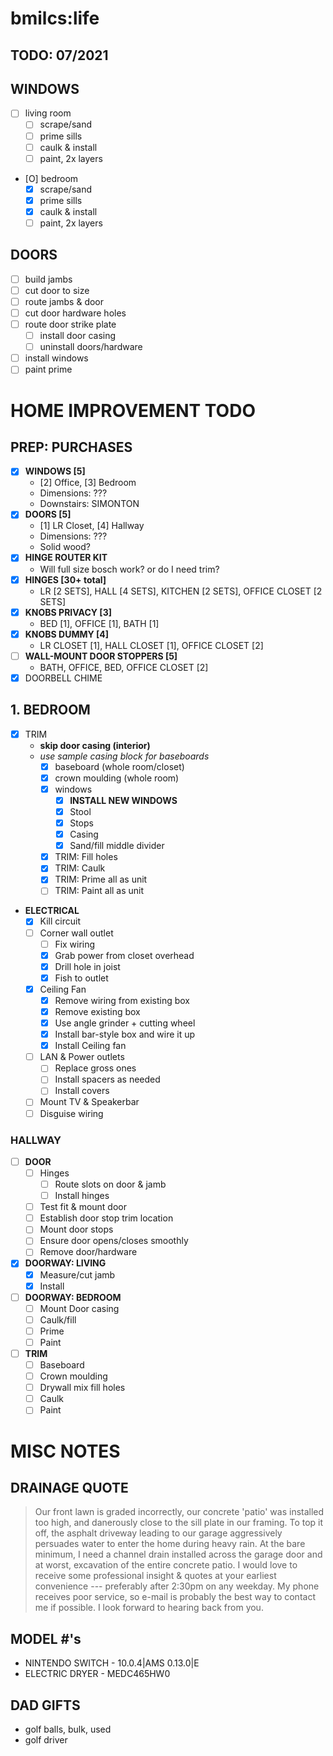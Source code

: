 # bmilcs:life

## TODO: 07/2021


## WINDOWS

- [ ] living room
  - [ ] scrape/sand
  - [ ] prime sills
  - [ ] caulk & install
  - [ ] paint, 2x layers
- [O] bedroom
  - [X] scrape/sand
  - [X] prime sills
  - [X] caulk & install
  - [ ] paint, 2x layers

## DOORS

- [ ] build jambs
- [ ] cut door to size
- [ ] route jambs & door
- [ ] cut door hardware holes
- [ ] route door strike plate
  - [ ] install door casing
  - [ ] uninstall doors/hardware
- [ ] install windows
- [ ] paint prime

# HOME IMPROVEMENT TODO

## PREP: PURCHASES
- [X] **WINDOWS [5]**
  - [2] Office, [3] Bedroom
  - Dimensions: ???
  - Downstairs: SIMONTON 
- [X] **DOORS [5]**
  - [1] LR Closet, [4] Hallway
  - Dimensions: ???
  - Solid wood?
- [x] **HINGE ROUTER KIT**
  - Will full size bosch work? or do I need trim?
- [x] **HINGES [30+ total]** 
  - LR [2 SETS], HALL [4 SETS], KITCHEN [2 SETS], OFFICE CLOSET [2 SETS]
- [x] **KNOBS PRIVACY [3]**
  - BED [1], OFFICE [1], BATH [1]
- [x] **KNOBS DUMMY [4]** 
  - LR CLOSET [1], HALL CLOSET [1], OFFICE CLOSET [2]
- [ ] **WALL-MOUNT DOOR STOPPERS [5]**
  - BATH, OFFICE, BED, OFFICE CLOSET [2]
- [X] DOORBELL CHIME

## 1. BEDROOM
- [X] TRIM 
  - **skip door casing (interior)**
  - *use sample casing block for baseboards*
    - [X] baseboard (whole room/closet)
    - [X] crown moulding (whole room)
    - [X] windows
      - [X] **INSTALL NEW WINDOWS**
      - [X] Stool
      - [X] Stops
      - [X] Casing
      - [X] Sand/fill middle divider
    - [X] TRIM: Fill holes
    - [X] TRIM: Caulk
    - [X] TRIM: Prime all as unit
    - [ ] TRIM: Paint all as unit
- **ELECTRICAL**
  - [X] Kill circuit
  - [ ] Corner wall outlet
    - [ ] Fix wiring
    - [X] Grab power from closet overhead
    - [X] Drill hole in joist
    - [X] Fish to outlet
  - [X] Ceiling Fan
    - [X] Remove wiring from existing box
    - [X] Remove existing box 
    - [X] Use angle grinder + cutting wheel
    - [X] Install bar-style box and wire it up
    - [X] Install Ceiling fan 
  - [ ] LAN & Power outlets
    - [ ] Replace gross ones
    - [ ] Install spacers as needed
    - [ ] Install covers
  - [ ] Mount TV & Speakerbar
  - [ ] Disguise wiring

### HALLWAY
- [ ] **DOOR**
  - [ ] Hinges
    - [ ] Route slots on door & jamb
    - [ ] Install hinges
  - [ ] Test fit & mount door
  - [ ] Establish door stop trim location
  - [ ] Mount door stops
  - [ ] Ensure door opens/closes smoothly
  - [ ] Remove door/hardware
- [X] **DOORWAY: LIVING**
  - [X] Measure/cut jamb
  - [X] Install
- [ ] **DOORWAY: BEDROOM**
  - [ ] Mount Door casing
  - [ ] Caulk/fill 
  - [ ] Prime
  - [ ] Paint
- [ ] **TRIM**
  - [ ] Baseboard
  - [ ] Crown moulding
  - [ ] Drywall mix fill holes
  - [ ] Caulk
  - [ ] Paint

# MISC NOTES

## DRAINAGE QUOTE
> Our front lawn is graded incorrectly, our concrete 'patio' was installed too high, and danerously close to the sill plate in our framing. To top it off, the asphalt driveway leading to our garage aggressively persuades water to enter the home during heavy rain. At the bare minimum, I need a channel drain installed across the garage door and at worst, excavation of the entire concrete patio.  I would love to receive some professional insight & quotes at your earliest convenience --- preferably after 2:30pm on any weekday.
> My phone receives poor service, so e-mail is probably the best way to contact me if possible. I look forward to hearing back from you.


## MODEL #'s

- NINTENDO SWITCH - 10.0.4|AMS 0.13.0|E
- ELECTRIC DRYER - MEDC465HW0


## DAD GIFTS

- golf balls, bulk, used
- golf driver

